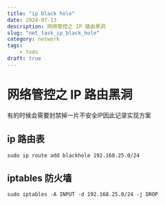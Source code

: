 ```yaml
---
title: "ip black hole"
date: 2024-07-13
description: 网络管控之 IP 路由黑洞
slug: "net_task_ip_black_hole"
category: network
tags:
    - todo
draft: true
---
```

# 网络管控之 IP 路由黑洞

有的时候会需要封禁掉一片不安全IP因此记录实现方案

## ip 路由表

```shell
sudo ip route add blackhole 192.168.25.0/24
```

## iptables 防火墙

```shell
sudo iptables -A INPUT -d 192.168.25.0/24 -j DROP
```